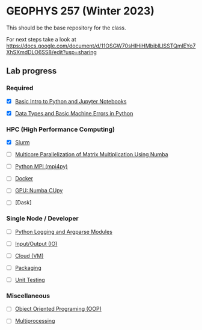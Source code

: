 # GEOPHYS 257 (Winter 2023)

This should be the base repository for the class. 

For next steps take a look at https://docs.google.com/document/d/11OSGW70sHIHiHMbiblLlSSTQmlEYo7XhSXmdDLO6SS8/edit?usp=sharing

## Lab progress

### Required

- [x] [Basic Intro to Python and Jupyter Notebooks](http://zapad.stanford.edu/GP257/labs-2023/class-notebooks/-/blob/main/Basic_Intro_to_Python_and_Jupyter_Notebooks.ipynb)

- [x] [Data Types and Basic Machine Errors in Python](http://zapad.stanford.edu/GP257/labs-2023/data-types-and-machine-errors/-/blob/main/Data_Types_and_Basic_Machine_Errors_in_Python.ipynb)

### HPC (High Performance Computing)

- [x] [Slurm](http://zapad.stanford.edu/GP257/labs-2023/slurm/-/blob/main/notebook.ipynb)

- [ ] [Multicore Parallelization of Matrix Multiplication Using Numba](http://zapad.stanford.edu/GP257/labs-2023/multicore-parallelization-of-matrix-multiplication-using-numba/-/blob/main/Multicore_Parallelization_of_Matrix_Multiplication_Using_Numba.ipynb)

- [ ] [Python MPI (mpi4py)](http://zapad.stanford.edu/GP257/labs-2023/mpi4py_lab/-/blob/main/Python_MPI_Matrix_Matrix_Multiplication.ipynb)

- [ ] [Docker]()

- [ ] [GPU: Numba CUpy]()

- [ ] [Dask]


### Single Node / Developer

- [ ] [Python Logging and Argparse Modules](http://zapad.stanford.edu/GP257/labs-2023/argparse/-/blob/main/Python_logging_and_argparse_lab.ipynb)

- [ ] [Input/Output (IO)](http://zapad.stanford.edu/GP257/labs-2023/io/-/blob/main/notebook.ipynb)

- [ ] [Cloud (VM)]()

- [ ] [Packaging]()

- [ ] [Unit Testing](http://zapad.stanford.edu/GP257/labs-2023/unit-testing/-/blob/main/notebook.ipynb)

### Miscellaneous

- [ ] [Object Oriented Programing (OOP)](http://zapad.stanford.edu/GP257/labs-2023/ooo/-/blob/main/notebook.ipynb)

- [ ] [Multiprocessing](http://zapad.stanford.edu/GP257/labs-2023/multiprocessing/-/blob/main/notebook.ipynb)
